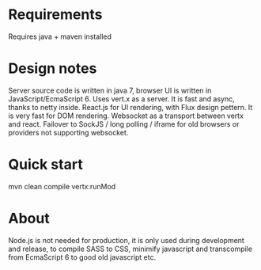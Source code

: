 # Requirements
Requires java + maven installed

# Design notes
Server source code is written in java 7, browser UI is written in JavaScript/EcmaScript 6.
Uses vert.x as a server. It is fast and async, thanks to netty inside.
React.js for UI rendering, with Flux design pettern. It is very fast for DOM rendering.
Websocket as a transport between vertx and react. Failover to SockJS / long polling / iframe for old browsers or providers not supporting websocket.

# Quick start
mvn clean compile vertx:runMod

# About
Node.js is not needed for production, it is only used during development and release, to compile SASS to CSS, minimify javascript and transcompile from EcmaScript 6 to good old javascript etc.

